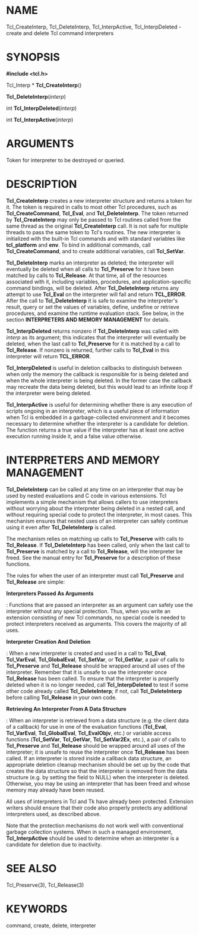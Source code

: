 # NAME

Tcl_CreateInterp, Tcl_DeleteInterp, Tcl_InterpActive,
Tcl_InterpDeleted - create and delete Tcl command interpreters

# SYNOPSIS

**#include \<tcl.h\>**

Tcl_Interp \* **Tcl_CreateInterp**()

**Tcl_DeleteInterp**(*interp*)

int **Tcl_InterpDeleted**(*interp*)

int **Tcl_InterpActive**(*interp*)

# ARGUMENTS

Token for interpreter to be destroyed or queried.

# DESCRIPTION

**Tcl_CreateInterp** creates a new interpreter structure and returns a
token for it. The token is required in calls to most other Tcl
procedures, such as **Tcl_CreateCommand**, **Tcl_Eval**, and
**Tcl_DeleteInterp**. The token returned by **Tcl_CreateInterp** may
only be passed to Tcl routines called from the same thread as the
original **Tcl_CreateInterp** call. It is not safe for multiple threads
to pass the same token to Tcl\'s routines. The new interpreter is
initialized with the built-in Tcl commands and with standard variables
like **tcl_platform** and **env**. To bind in additional commands, call
**Tcl_CreateCommand**, and to create additional variables, call
**Tcl_SetVar**.

**Tcl_DeleteInterp** marks an interpreter as deleted; the interpreter
will eventually be deleted when all calls to **Tcl_Preserve** for it
have been matched by calls to **Tcl_Release**. At that time, all of the
resources associated with it, including variables, procedures, and
application-specific command bindings, will be deleted. After
**Tcl_DeleteInterp** returns any attempt to use **Tcl_Eval** on the
interpreter will fail and return **TCL_ERROR**. After the call to
**Tcl_DeleteInterp** it is safe to examine the interpreter\'s result,
query or set the values of variables, define, undefine or retrieve
procedures, and examine the runtime evaluation stack. See below, in the
section **INTERPRETERS AND MEMORY MANAGEMENT** for details.

**Tcl_InterpDeleted** returns nonzero if **Tcl_DeleteInterp** was called
with *interp* as its argument; this indicates that the interpreter will
eventually be deleted, when the last call to **Tcl_Preserve** for it is
matched by a call to **Tcl_Release**. If nonzero is returned, further
calls to **Tcl_Eval** in this interpreter will return **TCL_ERROR**.

**Tcl_InterpDeleted** is useful in deletion callbacks to distinguish
between when only the memory the callback is responsible for is being
deleted and when the whole interpreter is being deleted. In the former
case the callback may recreate the data being deleted, but this would
lead to an infinite loop if the interpreter were being deleted.

**Tcl_InterpActive** is useful for determining whether there is any
execution of scripts ongoing in an interpreter, which is a useful piece
of information when Tcl is embedded in a garbage-collected environment
and it becomes necessary to determine whether the interpreter is a
candidate for deletion. The function returns a true value if the
interpreter has at least one active execution running inside it, and a
false value otherwise.

# INTERPRETERS AND MEMORY MANAGEMENT

**Tcl_DeleteInterp** can be called at any time on an interpreter that
may be used by nested evaluations and C code in various extensions. Tcl
implements a simple mechanism that allows callers to use interpreters
without worrying about the interpreter being deleted in a nested call,
and without requiring special code to protect the interpreter, in most
cases. This mechanism ensures that nested uses of an interpreter can
safely continue using it even after **Tcl_DeleteInterp** is called.

The mechanism relies on matching up calls to **Tcl_Preserve** with calls
to **Tcl_Release**. If **Tcl_DeleteInterp** has been called, only when
the last call to **Tcl_Preserve** is matched by a call to
**Tcl_Release**, will the interpreter be freed. See the manual entry for
**Tcl_Preserve** for a description of these functions.

The rules for when the user of an interpreter must call **Tcl_Preserve**
and **Tcl_Release** are simple:

**Interpreters Passed As Arguments**

:   Functions that are passed an interpreter as an argument can safely
    use the interpreter without any special protection. Thus, when you
    write an extension consisting of new Tcl commands, no special code
    is needed to protect interpreters received as arguments. This covers
    the majority of all uses.

**Interpreter Creation And Deletion**

:   When a new interpreter is created and used in a call to
    **Tcl_Eval**, **Tcl_VarEval**, **Tcl_GlobalEval**, **Tcl_SetVar**,
    or **Tcl_GetVar**, a pair of calls to **Tcl_Preserve** and
    **Tcl_Release** should be wrapped around all uses of the
    interpreter. Remember that it is unsafe to use the interpreter once
    **Tcl_Release** has been called. To ensure that the interpreter is
    properly deleted when it is no longer needed, call
    **Tcl_InterpDeleted** to test if some other code already called
    **Tcl_DeleteInterp**; if not, call **Tcl_DeleteInterp** before
    calling **Tcl_Release** in your own code.

**Retrieving An Interpreter From A Data Structure**

:   When an interpreter is retrieved from a data structure (e.g. the
    client data of a callback) for use in one of the evaluation
    functions (**Tcl_Eval**, **Tcl_VarEval**, **Tcl_GlobalEval**,
    **Tcl_EvalObjv**, etc.) or variable access functions
    (**Tcl_SetVar**, **Tcl_GetVar**, **Tcl_SetVar2Ex**, etc.), a pair of
    calls to **Tcl_Preserve** and **Tcl_Release** should be wrapped
    around all uses of the interpreter; it is unsafe to reuse the
    interpreter once **Tcl_Release** has been called. If an interpreter
    is stored inside a callback data structure, an appropriate deletion
    cleanup mechanism should be set up by the code that creates the data
    structure so that the interpreter is removed from the data structure
    (e.g. by setting the field to NULL) when the interpreter is deleted.
    Otherwise, you may be using an interpreter that has been freed and
    whose memory may already have been reused.

All uses of interpreters in Tcl and Tk have already been protected.
Extension writers should ensure that their code also properly protects
any additional interpreters used, as described above.

Note that the protection mechanisms do not work well with conventional
garbage collection systems. When in such a managed environment,
**Tcl_InterpActive** should be used to determine when an interpreter is
a candidate for deletion due to inactivity.

# SEE ALSO

Tcl_Preserve(3), Tcl_Release(3)

# KEYWORDS

command, create, delete, interpreter

<!---
Copyright (c) 1989-1993 The Regents of the University of California
Copyright (c) 1994-1996 Sun Microsystems, Inc
-->

